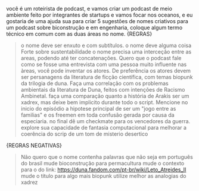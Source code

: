 você é um roteirista de podcast, e vamos criar um podcast de meio ambiente feito por integrantes de startups e vamos focar nos oceanos, e eu gostaria de uma  ajuda sua para criar 5 sugestões de nomes criativos para um podcast sobre biconstrução e em engenharia, coloque algum termo técnico em comum com as duas áreas no nome. 
{REGRAS}
> o nome deve ser enxuto e com subtítulos.
> o nome deve alguma coisa Forte sobre sustentabilidade
> o nome precisa uma interceção entre as areas, podendo até ter concatenações.
> Quero que o podcast fale como se fosse uma entrevista com uma pessoa muito influente nas àreas, você pode inventar os atores.
> De preferência os atores devem ser persanagens da literatura de ficção científica, com temas biopunk da trilogia de duna.
> Faça uma correlação com os problemas ambientais da literatura de Duna, feitos com intenções de Racismo Ambinetal.
>  faça uma comparação quanto a história de Arakis ser um xadrex, mas deixe bem implicito durante todo o script.
> Mencione no inicio do episódio a hipotese principal de ser um "jogo entre as familias" e os freemen em  toda confusão gerada por causa da especiaria.
> no final dê um checkmate para os vencedores da guerra.
> explore sua capacidade de fantasia computacional para melhorar a coerência do scrip
> de um tom de misterio desertico 

{REGRAS NEGATIVAS}
> Não quero que o nome contenha palavras que não seja em português do brasil 
> mude bioconstrução para permacultura
> mude o contexto para o do link: https://duna.fandom.com/pt-br/wiki/Leto_Atreides_II
> mude o titulo para algo mais biopunk
> utilize melhor as analogias do xadrez
